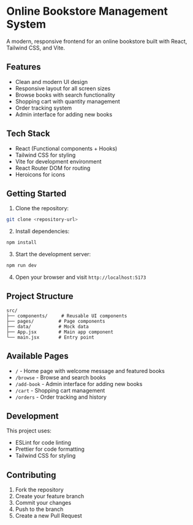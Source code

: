 # Online Bookstore Management System

A modern, responsive frontend for an online bookstore built with React, Tailwind CSS, and Vite.

## Features

- Clean and modern UI design
- Responsive layout for all screen sizes
- Browse books with search functionality
- Shopping cart with quantity management
- Order tracking system
- Admin interface for adding new books

## Tech Stack

- React (Functional components + Hooks)
- Tailwind CSS for styling
- Vite for development environment
- React Router DOM for routing
- Heroicons for icons

## Getting Started

1. Clone the repository:
```bash
git clone <repository-url>
```

2. Install dependencies:
```bash
npm install
```

3. Start the development server:
```bash
npm run dev
```

4. Open your browser and visit `http://localhost:5173`

## Project Structure

```
src/
├── components/     # Reusable UI components
├── pages/         # Page components
├── data/          # Mock data
├── App.jsx        # Main app component
└── main.jsx       # Entry point
```

## Available Pages

- `/` - Home page with welcome message and featured books
- `/browse` - Browse and search books
- `/add-book` - Admin interface for adding new books
- `/cart` - Shopping cart management
- `/orders` - Order tracking and history

## Development

This project uses:
- ESLint for code linting
- Prettier for code formatting
- Tailwind CSS for styling

## Contributing

1. Fork the repository
2. Create your feature branch
3. Commit your changes
4. Push to the branch
5. Create a new Pull Request 